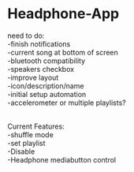 # Headphone-App

need to do:<br />
-finish notifications<br />
-current song at bottom of screen<br />
-bluetooth compatibility<br />
-speakers checkbox<br />
-improve layout<br />
-icon/description/name<br />
-initial setup automation<br />
-accelerometer or multiple playlists?<br /><br />

Current Features:<br />
-shuffle mode<br />
-set playlist<br />
-Disable<br />
-Headphone mediabutton control<br />
